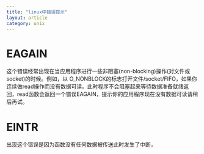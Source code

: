 ```yaml
---
title: "linux中错误提示"
layout: article
category: unix
---
```


# EAGAIN

这个错误经常出现在当应用程序进行一些非阻塞(non-blocking)操作(对文件或socket)的时候。例如，以 O_NONBLOCK的标志打开文件/socket/FIFO，如果你连续做read操作而没有数据可读。此时程序不会阻塞起来等待数据准备就绪返回，read函数会返回一个错误EAGAIN，提示你的应用程序现在没有数据可读请稍后再试。

# EINTR

出现这个错误是因为函数没有任何数据被传送此时发生了中断，
